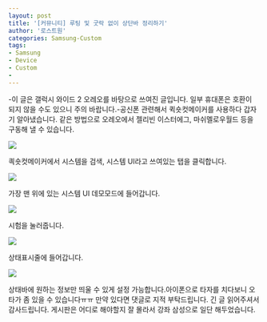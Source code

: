 ```yaml
---
layout: post
title: '[커뮤니티] 루팅 및 굿락 없이 상단바 정리하기'
author: '로스트원'
categories: Samsung-Custom
tags:
- Samsung
- Device
- Custom
-
---
```



<script> location.href='https://cafe.naver.com/develoid/844610' ; </script>

<p>-이 글은 갤럭시 와이드 2 오레오를 바탕으로 쓰여진 글입니다. 일부 휴대폰은 호환이 되지 않을 수도 있으니 주의 바랍니다.-공신폰 관련해서 퀵숏컷메이커를 사용하다 갑자기 알아냈습니다. 같은 방법으로 오레오에서 젤리빈 이스터에그, 마쉬멜로우월드 등을 구동해 낼 수 있습니다.</p>
<img src="https://cafeptthumb-phinf.pstatic.net/MjAxOTAxMTdfMTcz/MDAxNTQ3Njg2MzkxODQ3.0Y1pxCFXiPtUCQTayG_UQ8ZfLMaZZ9SUnW0h5BD1cMMg.M-aIqBD7gpmVPZrEd17A5TyAPzRe-6ijpsYSm-l2uagg.JPEG.unwho145/externalFile.jpg?type=w740"><p>킉숏컷메이커에서 시스템을 검색, 시스템 UI라고 쓰여있는 탭을 클릭합니다.</p>
<img src="https://cafeptthumb-phinf.pstatic.net/MjAxOTAxMTdfMjU1/MDAxNTQ3Njg2MzkxODc5.0JS2zMEVspkEnSKB9r7qrPx9OxXxFCbrvJd4wEeiGYEg.IF4Y2cMIh420Bv63hLcbnRz9S65x0zA_mnUoWqM_iwIg.JPEG.unwho145/externalFile.jpg?type=w740"><p>가장 맨 위에 있는 시스템 UI 데모모드에 들어갑니다.</p>
<img src="https://cafeptthumb-phinf.pstatic.net/MjAxOTAxMTdfNDYg/MDAxNTQ3Njg2MzkxODgy.k5LAkTnPx1fJtZmVrE3Q3br379HvcVUoMreY15XiIjAg.1mrucuM9omnm0ybAgTjiqrW0JIB_Wrg_8ECfkyjn5cQg.JPEG.unwho145/externalFile.jpg?type=w740"><p>시험을 눌러줍니다.</p>
<img src="https://cafeptthumb-phinf.pstatic.net/MjAxOTAxMTdfMTQ5/MDAxNTQ3Njg2MzkxODQ0.IjWM88wdY0zbooDIIYLov1bXVdgFIPSoC2iCk6Mb2jkg.WvW6er64zE8aBH4M40xGHOBX7Gti2wy_S4iS_ZnL7JIg.JPEG.unwho145/externalFile.jpg?type=w740"><p>상태표시줄에 들어갑니다. </p>
<img src="https://cafeptthumb-phinf.pstatic.net/MjAxOTAxMTdfMTE4/MDAxNTQ3Njg2MzkxODgw.KBJBcUspEeGcjm2tx4uaoybnycx3Cm_prW9xIq2qfFkg.GlJyASVxkVM0zm76DDwnMRrgk42HUicMkAptpnedkZEg.JPEG.unwho145/externalFile.jpg?type=w740"><p>상태바에 원하는 정보만 띄울 수 있게 설정 가능합니다.아이폰으로 타자를 치다보니 오타가 좀 있을 수 있습니다ㅠㅠ 만약 있다면 댓글로 지적 부탁드립니다. 긴 글 읽어주셔서 감사드립니다. 게시판은 어디로 해야할지 잘 몰라서 강좌 삼성으로 일단 해두었습니다.</p>
